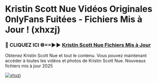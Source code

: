 # Kristin Scott Nue Vidéos Originales 0nlyFans Fuitées - Fichiers Mis à Jour ! (xhxzj)

<h3>🔴 CLIQUEZ ICI 🌐==►► <a href="https://tinyurl.com/2pmr4ezf" rel="nofollow">Kristin Scott Nue Fichiers Mis à Jour</a></h3>

Obtenez Kristin Scott Nue et tout le contenu. Vous pouvez maintenant accéder à toutes les vidéos et photos de Kristin Scott Nue. Nouveaux fichiers mis à jour 2025

[![xhxzj](https://i.imgur.com/6SNvagu.gif)](https://tinyurl.com/2pmr4ezf)
